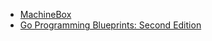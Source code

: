 - [MachineBox](https://machinebox.io/)
- [Go Programming Blueprints: Second Edition](https://www.amazon.com/Programming-Blueprints-real-world-production-ready-cutting-edge/dp/1786468948/ref=sr_1_3?s=books&ie=UTF8&qid=1541012061&sr=1-3&keywords=go+programming+blueprints)
